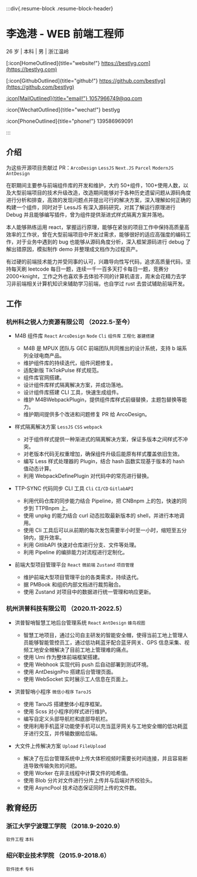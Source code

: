 :::div{.resume-block .resume-block-header}

# 李逸港 - WEB 前端工程师

26 岁 | 本科 | 男 | 浙江温岭

[:icon[HomeOutlined]{title="website!"} https://bestlyg.com](https://bestlyg.com)

[:icon[GithubOutlined]{title="github!"} https://github.com/bestlyg](https://github.com/bestlyg)

[:icon[MailOutlined]{title="email!"} 1057966749@qq.com](mailto:1057966749@qq.com)

:icon[WechatOutlined]{title="wechat!"} bestlyg

:icon[PhoneOutlined]{title="phone!"} 139586969091

:::

## 介绍

为这些开源项目贡献过 PR：`ArcoDesign` `LessJS` `Next.JS` `Parcel` `ModernJS` `AntDesign`

在职期间主要参与前端组件库的开发和维护，大约 50+组件，100+使用人数，以及大型前端项目的技术升级改造，改造期间能够对于各种历史遗留问题从源码角度进行分析和排查，高效的发现问题点并提出可行的解决方案，深入理解如何正确的构建一个组件，同时对于 LessJS 有深入源码研究，对其了解运行原理进行 Debug 并且能够编写插件，曾为组件提供渐进式样式隔离方案并落地。

本人能够熟练运用 react，掌握运行原理，能够在紧张的项目工作中保持高质量高效率的工作状，曾在大型前端项目中开发过需求，能够很好的适应高强度的编码工作，对于业务中遇到的 bug 也能够从源码角度分析，深入框架源码进行 debug 了解出错原因，模拟制作 demo 并整理成文档作为过程资产。

有过硬的前端技术能力并受同事的认可，兴趣导向性写代码，追求高质量代码，坚持每天刷 leetcode 每日一题，连续一千一百多天打卡每日一题，竞赛分 2000+knight，工作之外也喜欢多去体验不同的计算机语言，周末会花精力去学习非前端相关计算机知识来辅助学习前端，也自学过 rust 去尝试辅助前端开发。

## 工作

### 杭州科之锐人力资源有限公司 （2022.5-至今）

-   M4B 组件库 `React` `ArcoDesign` `Node` `Cli` `组件库` `工程化` `基建搭建`

    -   M4B 是 MPUX 团队与 GEC 前端团队共同推出的设计系统，支持 b 端系列全球电商产品。
    -   维护组件库的持续迭代，组件问题修复。
    -   适配新版 TikTokPulse 样式规范。
    -   组件库官网搭建。
    -   设计组件库样式隔离解决方案，并成功落地。
    -   设计组件库搭建 CLI 工具，快速生成组件。
    -   维护 M4BWebpackPlugin，提供组件库样式前缀替换，主题包替换等能力。
    -   维护期间提供多个改进和问题修复 PR 给 ArcoDesign。

-   样式隔离解决方案 `LessJS` `CSS` `webpack`

    -   对于组件样式提供一种渐进式的隔离解决方案，保证多版本之间样式不冲突。
    -   对老版本代码无权重增加，确保组件升级后能原有样式覆盖依旧生效。
    -   编写 Less 样式处理器的 Plugin，结合 hash 函数实现基于版本的 hash 值动态计算。
    -   利用 WebpackDefinePlugin 对代码中的常亮进行替换。

-   TTP-SYNC 代码同步 CLI 工具 `Cli` `CI/CD` `GitlabAPI`

    -   利用代码仓库的同步能力结合 Pipeline，把 CNBnpm 上的包，快速的同步到 TTPBnpm 上。
    -   使用 unpkg 的能力结合 curl 动态拉取最新版本的 shell，并进行本地调用。
    -   使用 Cli 工具后可以从前期的每次发包需要半小时至一小时，缩短至五分钟内，提升效率。
    -   利用 GitlibAPI 快速对仓库进行分支、文件等处理。
    -   利用 Pipeline 的编排能力对流程进行定制化。

-   前端大型项目管理平台 `React` `微前端` `Zustand` `项目管理`
    -   维护前端大型项目管理平台的各类需求，持续迭代。
    -   据 PMBook 和组织内部文档进行裁剪融合。
    -   使用 Zustand 对项目中的数据进行统一管理和响应更新。

### 杭州洪普科技有限公司 （2020.11-2022.5）

-   洪普智哨智慧工地后台管理系统 `React` `AntDesign` `蜂鸟视图`

    -   智慧工地项目，通过公司自主研发的智能安全帽，使得当前工地上管理人员能够智能管控员工，通过低功耗蓝牙配合蓝牙网关、GPS 信息采集、视频工地安全帽解决了目前工地上管理难的痛点。
    -   使用 Umi 作为整体前端框架搭建。
    -   使用 Webhook 实现代码 push 后自动部署到测试环境。
    -   使用 AntDesignPro 搭建后台管理页面。
    -   使用 WebSocket 实时展示工人信息在页面上。

-   洪普智哨小程序 `微信小程序` `TaroJS`

    -   使用 TaroJS 搭建整体小程序框架。
    -   使用 Scss 对小程序的样式进行维护。
    -   编写自定义头部导航栏和底部导航栏。
    -   使用利用手机蓝牙功能使手机可以充当蓝牙网关与工地安全帽的低功耗蓝牙进行交互，并传输数据给后端。

-   大文件上传解决方案 `Upload` `FileUpload`
    -   解决了在后台管理系统中上传大体积视频时需要长时间连接，并且容易断连导致传输失败的问题。
    -   使用 Worker 在非主线程中计算文件的哈希值。
    -   使用 Blob 分片对文件进行分片上传并与后端对齐校验头。
    -   使用 AsyncPool 技术动态保证同时上传的文件数。

## 教育经历

### 浙江大学宁波理工学院 （2018.9-2020.9）

`软件工程` `本科`

### 绍兴职业技术学院 （2015.9-2018.6）

`软件技术` `专科`
